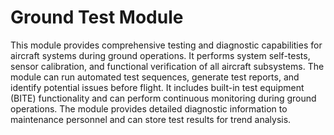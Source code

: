 # Ground Test Module

This module provides comprehensive testing and diagnostic capabilities for aircraft systems during ground operations. It performs system self-tests, sensor calibration, and functional verification of all aircraft subsystems. The module can run automated test sequences, generate test reports, and identify potential issues before flight. It includes built-in test equipment (BITE) functionality and can perform continuous monitoring during ground operations. The module provides detailed diagnostic information to maintenance personnel and can store test results for trend analysis.
